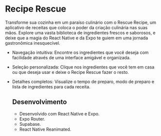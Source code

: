 # Recipe Rescue
Transforme sua cozinha em um paraíso culinário com o Rescue Recipe, um aplicativo de receitas que coloca o poder da criação culinária nas suas mãos. Explore uma vasta biblioteca de ingredientes frescos e saborosos, e deixe que a magia do React Native e da Expo te guiem em uma jornada gastronômica inesquecível.

* Navegação intuitiva: Encontre os ingredientes que você deseja com facilidade através de uma interface amigável e organizada.
* Seleção personalizada: Clique nos ingredientes que você tem em casa ou que deseja usar e deixe o Recipe Rescue fazer o resto.
* Detalhes completos: Visualize o tempo de preparo, modo de preparo e lista de ingredientes para cada receita.

  ## Desenvolvimento
  * Desenvolvido com React Native e Expo.
  * Expo Router.
  * Supabase.
  * React Native Reanimated.
